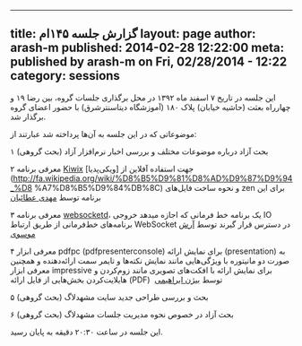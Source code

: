 ----------
title: گزارش جلسه ۱۴۵ام
layout: page
author: arash-m
published: 2014-02-28 12:22:00
meta: published by arash-m on Fri, 02/28/2014 - 12:22
category: sessions
----------
این جلسه در تاریخ ۷ اسفند ماه ۱۳۹۲ در محل برگذاری جلسات گروه، بین رضا ۱۹ و
چهارراه بعثت (حاشیه خیابان) پلاک ۱۸۰ (آموزشگاه دیتاسنترشرق) با حضور اعضای گروه
برگذار شد.


<!--more-->



موضوعاتی که در این جلسه به آن‌ها پرداخته شد عبارتند از:

۱ بحث آزاد درباره موضوعات مختلف و بررسی اخبار نرم‌افزار آزاد (بحث گروهی)

۲ معرفی برنامه [Kiwix](http://www.kiwix.org/wiki/Main_Page) جهت استفاده آفلاین
از [ویکی‌پدیا](http://fa.wikipedia.org/wiki/%D8%B5%D9%81%D8%AD%D9%87%D9%94_%D8
%A7%D8%B5%D9%84%DB%8C) و نحوه ساخت فایل‌های zen برای این برنامه توسط [مهدی
عطائیان](https://twitter.com/kalpase)

۳ معرفی برنامه [websocketd](https://github.com/joewalnes/websocketd/)، یک
برنامه خط فرمانی که اجازه میدهد خروجی IO برنامه‌های خط‌فرمانی از طریق ارتباط
WebSocket در دسترس قرار گیرند توسط [آرش موسوی](http://routes.ir)

۴ معرفی ابزار ‪pdfpc (pdfpresenterconsole)‬ برای نمایش ارائه (presentation) به
صورت دو مانیتوره با ویژگی‌هایی مانند نمایش نکته‌ها و تایمر سمت ارائه‌دهنده و
همچنین معرفی ابزار impressive برای نمایش ارائه با افکت‌های تصویری مانند
زوم‌کردن و هایلایت‌کردن بخش‌هایی از فایل ارائه (PDF)  توسط [بیژن
ابراهیمی](http://routinesexcluded.tk/)

۵ بحث و بررسی طراحی جدید سایت مشهدلاگ (بحث گروهی)

۶ بحث آزاد در خصوص نحوه مدیریت جلسات مشهدلاگ (بحث گروهی)

این جلسه در ساعت ۲۰:۳۰ دقیقه به پایان رسید.
